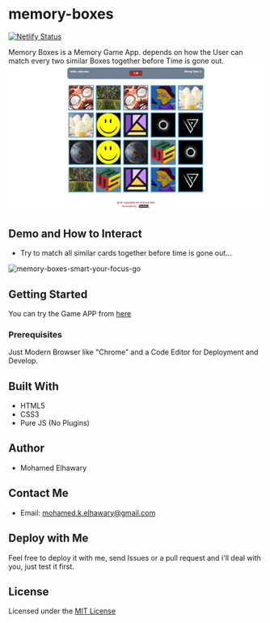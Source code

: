 # memory-boxes  
[![Netlify Status](https://api.netlify.com/api/v1/badges/86d83fec-0c14-40de-8dd4-d62e12a770fc/deploy-status)](https://app.netlify.com/sites/memoryboxes/deploys)  

Memory Boxes is a Memory Game App. depends on how the User can match every two similar Boxes together before Time is gone out.  
![Screenshot](preview_1.png)

## Demo and How to Interact  
* Try to match all similar cards together before time is gone out...  

![memory-boxes-smart-your-focus-go](https://user-images.githubusercontent.com/69651552/93798138-7ab35880-fc3d-11ea-9624-adddb599ab93.gif)  

## Getting Started

You can try the Game APP from [here](https://mohamed-elhawary.github.io/memory-boxes/)

### Prerequisites

Just Modern Browser like "Chrome" and a Code Editor for Deployment and Develop.

## Built With

* HTML5
* CSS3
* Pure JS (No Plugins)


## Author

* Mohamed Elhawary  

## Contact Me  

* Email: mohamed.k.elhawary@gmail.com

## Deploy with Me

Feel free to deploy it with me, send Issues or a pull request and i'll deal with you, just test it first.

## License

Licensed under the [MIT License](LICENSE)


